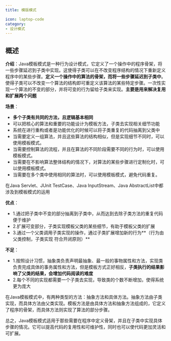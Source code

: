 ```yaml
---
title: 模版模式

icon: laptop-code
category:
- 设计模式
---
```


## 概述

**介绍**：Java模板模式是一种行为设计模式，它定义了一个操作中的程序骨架，将一些步骤延迟到子类中实现。这使得子类可以在不改变程序结构的情况下重新定义程序中的某些步骤。**定义一个操作中的算法的骨架，而将一些步骤延迟到子类中**。使得子类可以不改变一个算法的结构即可重定义该算法的某些特定步骤。一次性实现一个算法的不变的部分，并将可变的行为留给子类来实现。**主要是用来解决复用和扩展两个问题**

**场景**：
* **多个子类有共同的方法，且逻辑基本相同**
* 可以把核心的算法和重要的功能设计为模板方法，子类去实现相关细节功能
* 系统在进行重构或者是功能优化的时候可以将子类重复的代码抽离到父类中
* 当需要定义一组算法，并且这些算法的结构相似，但是实现细节不同时，可以使用模板模式。
* 当需要控制算法的流程，并且在算法的不同阶段需要不同的行为时，可以使用模板模式。
* 当需要在不影响算法整体结构的情况下，对算法的某些步骤进行定制化时，可以使用模板模式。
* 当需要在多个类中使用相同的算法时，可以使用模板模式，避免代码重复。

在Java Servlet、JUnit TestCase、Java InputStream、Java AbstractList中都涉及到模板模式的运用

**优点**：
* 1.通过把子类中不变的部分抽离到子类中，从而达到去除子类方法的重复代码便于维护
* 2.扩展可变部分，子类实现模板父类的某些细节，有助于模板父类的扩展
* 3.通过一个父类调用子类实现的操作，通过子类扩展增加新的行为**（行为由父类控制，子类实现 符合开闭原则）**

**不足**：
* 1.按照设计习惯，抽象类负责声明最抽象、最一般的事物属性和方法，实现类负责完成具体的事务属性和方法，但是模板方式正好相反，**子类执行的结果影响了父类的结果，会增加代码阅读的难度**
* 2.每个不同的实现都需要一个子类去实现，导致类的个数不断增加，使得系统更为庞大

在Java模板模式中，有两种类型的方法：抽象方法和具体方法。抽象方法由子类实现，而具体方法由父类实现。模板方法是由具体方法和抽象方法组成的，它定义了程序的骨架，而具体方法则实现了算法的部分步骤。

总之，Java模板模式适用于那些需要在程序中定义骨架，并且在子类中实现具体步骤的情况。它可以提高代码的复用性和可维护性，同时也可以使代码更加灵活和可扩展。




